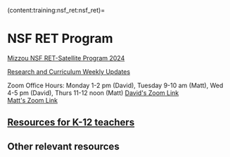 (content:training:nsf_ret:nsf_ret)=

# NSF RET Program

<a href="https://mailmissouri-my.sharepoint.com/:w:/g/personal/nairs_umsystem_edu/EW5lPsgLDEJAqQzDgB7cKeABdeUm7ez7RgBZ88oR1uIsAQ?e=q3mDj2" target="_blank">Mizzou NSF RET-Satellite Program 2024</a>

<a href="https://mailmissouri-my.sharepoint.com/:f:/g/personal/vovwm_umsystem_edu/EmtU-zOYxOhPsMoKfXNnhlsB2AE5dsBfM7u94QudCKerZw" target="_blank">Research and Curriculum Weekly Updates</a>

Zoom Office Hours: Monday 1-2 pm (David), Tuesday 9-10 am (Matt),  Wed 4-5 pm (David),  Thurs 11-12 noon (Matt)
<a href="https://umsystem.zoom.us/j/7870965682?pwd=Qlp1UFRDV0JRdk1VVDBGQzh2Nm9KQT09" target="_blank">David's Zoom Link      
<a href="https://mailmissouri-my.sharepoint.com/:f:/g/personal/vovwm_umsystem_edu/EmtU-zOYxOhPsMoKfXNnhlsB2AE5dsBfM7u94QudCKerZw" target="_blank">Matt's Zoom Link

## Resources for K-12 teachers

[](content:training:nsf_ret:page1)

[](content:training:hs:microbit-1)

## Other relevant resources

[](content:training:nsf_ret:page3)

[](content:training:nsf_ret:page2)


